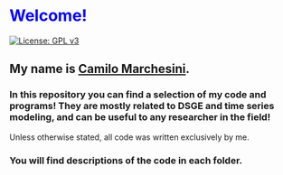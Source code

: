 
# <span style="color:blue">Welcome\!</span>

[![License: GPL v3](https://img.shields.io/badge/License-GPLv3-blue.svg)](https://www.gnu.org/licenses/gpl-3.0)

## My name is  [Camilo Marchesini](https://camilomrch.github.io/).
### In this repository you can find a selection of my code and programs\! They are mostly related to DSGE and time series modeling, and can be useful to any researcher in the field\! 

Unless otherwise stated, all code was written exclusively by me.

### You will find descriptions of the code in each folder.





